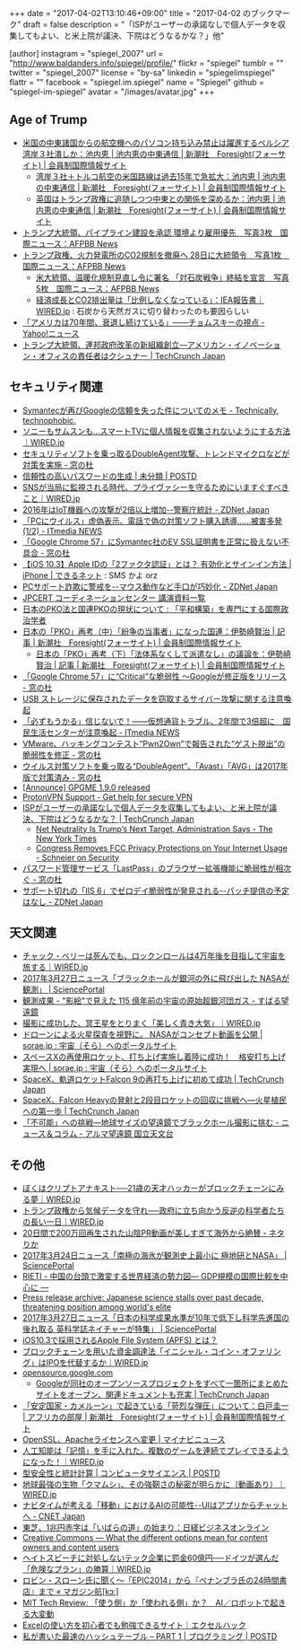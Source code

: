+++
date = "2017-04-02T13:10:46+09:00"
title = "2017-04-02 のブックマーク"
draft = false
description = "「ISPがユーザーの承諾なしで個人データを収集してもよい、と米上院が議決、下院はどうなるかな？」他"

[author]
  instagram = "spiegel_2007"
  url = "http://www.baldanders.info/spiegel/profile/"
  flickr = "spiegel"
  tumblr = ""
  twitter = "spiegel_2007"
  license = "by-sa"
  linkedin = "spiegelimspiegel"
  flattr = ""
  facebook = "spiegel.im.spiegel"
  name = "Spiegel"
  github = "spiegel-im-spiegel"
  avatar = "/images/avatar.jpg"
+++

## Age of Trump

- [米国の中東諸国からの航空機へのパソコン持ち込み禁止は躍進するペルシア湾岸３社潰しか：池内恵 | 池内恵の中東通信 | 新潮社　Foresight(フォーサイト) | 会員制国際情報サイト](http://www.fsight.jp/articles/-/42139)
    - [湾岸３社＋トルコ航空の米国路線は過去15年で急拡大：池内恵 | 池内恵の中東通信 | 新潮社　Foresight(フォーサイト) | 会員制国際情報サイト](http://www.fsight.jp/articles/-/42141)
    - [英国はトランプ政権に追随しつつ中東との関係を深めるか：池内恵 | 池内恵の中東通信 | 新潮社　Foresight(フォーサイト) | 会員制国際情報サイト](http://www.fsight.jp/articles/-/42142)
- [トランプ大統領、パイプライン建設を承認 環境より雇用優先　写真3枚　国際ニュース：AFPBB News](http://www.afpbb.com/articles/-/3122688)
- [トランプ政権、火力発電所のCO2規制を撤廃へ 28日に大統領令　写真1枚　国際ニュース：AFPBB News](http://www.afpbb.com/articles/-/3122836)
    - [米大統領、温暖化規制見直し令に署名 「対石炭戦争」終結を宣言　写真5枚　国際ニュース：AFPBB News](http://www.afpbb.com/articles/-/3123090)
    - [経済成長とCO2排出量は「比例しなくなっている」：IEA報告書｜WIRED.jp](http://wired.jp/2017/03/29/global-carbon-emissions/) : 石炭から天然ガスに切り替わったのも要因らしい
- [「アメリカは70年間、衰退し続けている」——チョムスキーの視点 - Yahoo!ニュース](https://news.yahoo.co.jp/feature/566)
- [トランプ大統領、連邦政府改革の新組織創立―アメリカン・イノベーション・オフィスの責任者はクシュナー | TechCrunch Japan](http://jp.techcrunch.com/2017/03/28/20170326trump-to-create-white-house-office-for-american-innovation-to-be-headed-by-kushner/)

## セキュリティ関連

- [Symantecが再びGoogleの信頼を失った件についてのメモ - Technically, technophobic.](http://notchained.hatenablog.com/entry/2017/03/27/090554)
- [ソニーもサムスンも…スマートTVに個人情報を収集されないようにする方法｜WIRED.jp](http://wired.jp/2017/03/25/smart-tv-spying-vizio-settlement/)
- [セキュリティソフトを乗っ取るDoubleAgent攻撃、トレンドマイクロなどが対策を実施 - 窓の杜](http://forest.watch.impress.co.jp/docs/news/1051019.html)
- [信頼性の高いパスワードの生成 | 未分類 | POSTD](http://postd.cc/passwords-entropy/)
- [SNSが当局に監視される時代、プライヴァシーを守るためにいますぐすべきこと｜WIRED.jp](http://wired.jp/2017/03/23/use-social-media-protest-without-big-brother-snooping/)
- [2016年はIoT機器への攻撃が2倍以上増加--警察庁統計 - ZDNet Japan](https://japan.zdnet.com/article/35098667/)
- [「PCにウイルス」虚偽表示、電話で偽の対策ソフト購入誘導……被害多発 (1/2) - ITmedia NEWS](http://www.itmedia.co.jp/news/articles/1703/28/news054.html)
- [「Google Chrome 57」にSymantec社のEV SSL証明書を正常に扱えない不具合 - 窓の杜](http://forest.watch.impress.co.jp/docs/news/1051745.html)
- [【iOS 10.3】Apple IDの「2ファクタ認証」とは？ 有効化とサインイン方法 | iPhone | できるネット](https://dekiru.net/article/15201/) : SMS かよ orz
- [PCサポート詐欺に警戒を--マウス動作など手口が巧妙化 - ZDNet Japan](https://japan.zdnet.com/article/35098949/)
- [JPCERT コーディネーションセンター 講演資料一覧](https://www.jpcert.or.jp/present/)
- [日本のPKO法と国連PKOの現状について : 「平和構築」を専門にする国際政治学者](http://shinodahideaki.blog.jp/archives/15575482.html)
- [日本の「PKO」再考（中）「紛争の当事者」になった国連：伊勢崎賢治 | 記事 | 新潮社　Foresight(フォーサイト) | 会員制国際情報サイト](http://www.fsight.jp/articles/-/42154)
    - [日本の「PKO」再考（下）「法体系なくして派遣なし」の議論を：伊勢崎賢治 | 記事 | 新潮社　Foresight(フォーサイト) | 会員制国際情報サイト](http://www.fsight.jp/articles/-/42157)
- [「Google Chrome 57」に“Critical”な脆弱性 ～Googleが修正版をリリース - 窓の杜](http://forest.watch.impress.co.jp/docs/news/1052113.html)
- [USB ストレージに保存されたデータを窃取するサイバー攻撃に関する注意喚起](https://www.jpcert.or.jp/at/2017/at170012.html)
- [「必ずもうかる」信じないで！――仮想通貨トラブル、2年間で3倍超に　国民生活センターが注意喚起 - ITmedia NEWS](http://www.itmedia.co.jp/news/articles/1703/30/news118.html)
- [VMware、ハッキングコンテスト“Pwn2Own”で報告された“ゲスト脱出”の脆弱性を修正 - 窓の杜](http://forest.watch.impress.co.jp/docs/news/1052215.html)
- [ウイルス対策ソフトを乗っ取る“DoubleAgent”、「Avast」「AVG」は2017年版で対策済み - 窓の杜](http://forest.watch.impress.co.jp/docs/news/1052187.html)
- [[Announce] GPGME 1.9.0 released](https://lists.gnupg.org/pipermail/gnupg-announce/2017q1/000403.html)
- [ProtonVPN Support - Get help for secure VPN](https://protonvpn.com/support/)
- [ISPがユーザーの承諾なしで個人データを収集してもよい、と米上院が議決、下院はどうなるかな？ | TechCrunch Japan](http://jp.techcrunch.com/2017/03/24/20170323senate-votes-to-allow-isps-to-collect-personal-data-without-permission/)
    - [Net Neutrality Is Trump’s Next Target, Administration Says - The New York Times](https://www.nytimes.com/2017/03/30/technology/net-neutrality.html)
    - [Congress Removes FCC Privacy Protections on Your Internet Usage - Schneier on Security](https://www.schneier.com/blog/archives/2017/03/congress_remove.html)
- [パスワード管理サービス「LastPass」のブラウザー拡張機能に脆弱性が相次ぐ - 窓の杜](http://forest.watch.impress.co.jp/docs/news/1052534.html)
- [サポート切れの「IIS 6」でゼロデイ脆弱性が発見される--パッチ提供の予定はなし - ZDNet Japan](https://japan.zdnet.com/article/35099056/)

## 天文関連

- [チャック・ベリーは死んでも、ロックンロールは4万年後を目指して宇宙を旅する｜WIRED.jp](http://wired.jp/2017/03/23/rip-chuck-berry/)
- [2017年3月27日ニュース「ブラックホールが銀河の外に飛び出した NASAが観測」 | SciencePortal](http://scienceportal.jst.go.jp/news/newsflash_review/newsflash/2017/03/20170327_02.html)
- [観測成果 - "影絵"で見えた 115 億年前の宇宙の原始超銀河団ガス - すばる望遠鏡](http://subarutelescope.org/Pressrelease/2017/03/28/j_index.html)
- [撮影に成功した、冥王星をとりまく「美しく青き大気」｜WIRED.jp](http://wired.jp/2017/03/28/this-blue-sky-image-of-pluto/)
- [ドローンによる火星探査を視野に。 NASAがコンセプト動画を公開 | sorae.jp : 宇宙（そら）へのポータルサイト](http://sorae.jp/030201/2017_03_28_drone.html)
- [スペースXの再使用ロケット、打ち上げ実施し着陸に成功！　格安打ち上げ実現へ | sorae.jp : 宇宙（そら）へのポータルサイト](http://sorae.jp/030201/2017_03_31_x.html)
- [SpaceX、軌道ロケットFalcon 9の再打ち上げに初めて成功 | TechCrunch Japan](http://jp.techcrunch.com/2017/03/31/20170330spacex-successfully-re-launches-an-orbital-falcon-9-rocket-for-the-first-time/)
- [SpaceX、Falcon Heavyの発射と2段目ロケットの回収に挑戦へ―火星植民への第一歩 | TechCrunch Japan](http://jp.techcrunch.com/2017/04/01/20170331spacexs-first-falcon-heavy-launch-could-attempt-upper-stage-recovery/)
- [「不可能」への挑戦—地球サイズの望遠鏡でブラックホール撮影に挑む - ニュース＆コラム - アルマ望遠鏡 国立天文台](http://alma.mtk.nao.ac.jp/j/news/info/2017/0331post_701.html)

## その他

- [ぼくはクリプトアナキスト──21歳の天才ハッカーがブロックチェーンにみる夢｜WIRED.jp](http://wired.jp/2017/03/26/portrait-of-a-crypto-anarchist/)
- [トランプ政権から気候データを守れ──政府に立ち向かう反逆の科学者たちの長い一日｜WIRED.jp](http://wired.jp/2017/03/24/rogue-scientists-race-save-climate-data-trump/)
- [20日間で200万回再生された山陰PR動画が美しすぎて海外から絶賛 - ネタりか](http://netallica.yahoo.co.jp/news/20170323-48526464-irorio)
- [2017年3月24日ニュース「南極の海氷が観測史上最小に 極地研とNASA」 | SciencePortal](http://scienceportal.jst.go.jp/news/newsflash_review/newsflash/2017/03/20170324_01.html)
- [RIETI - 中国の台頭で激変する世界経済の勢力図― GDP規模の国際比較を中心に ―](http://www.rieti.go.jp/users/china-tr/jp/ssqs/160707ssqs.html)
- [Press release archive: Japanese science stalls over past decade, threatening position among world's elite](http://www.nature.com/press_releases/nature-index-2017-japan.html)
- [2017年3月27日ニュース「日本の科学成果水準が10年で低下し科学先進国の後れ取る 英科学誌ネイチャーが特集」 | SciencePortal](http://scienceportal.jst.go.jp/news/newsflash_review/newsflash/2017/03/20170327_01.html)
- [iOS10.3で採用されるApple File System (APFS) とは？](https://ischool.co.jp/2017-03-26/)
- [ブロックチェーンを用いた資金調達法「イニシャル・コイン・オファリング」はIPOを代替するか｜WIRED.jp](http://wired.jp/2017/03/29/initial-coin-offering/)
- [opensource.google.com](https://opensource.google.com/)
    - [Googleが同社のオープンソースプロジェクトをすべて一箇所にまとめたサイトをオープン、関連ドキュメントも充実 | TechCrunch Japan](http://jp.techcrunch.com/2017/03/29/20170328google-launches-new-site-to-showcase-its-open-source-projects-and-processes/)
- [「安定国家・カメルーン」で起きている「苛烈な弾圧」について：白戸圭一 | アフリカの部屋 | 新潮社　Foresight(フォーサイト) | 会員制国際情報サイト](http://www.fsight.jp/articles/-/42150)
- [OpenSSL、Apacheライセンスへ変更 | マイナビニュース](http://news.mynavi.jp/news/2017/03/27/119/)
- [人工知能は「記憶」を手に入れた。複数のゲームを連続でプレイできるようになった！｜WIRED.jp](http://wired.jp/2017/03/27/deepmind-sequential-memory/)
- [型安全性と統計計算 | コンピュータサイエンス | POSTD](http://postd.cc/type-safety-and-statistical-computing/)
- [地球最強の生物「クマムシ」、その強靭さの秘密が明らかに（動画あり）｜WIRED.jp](http://wired.jp/2017/03/27/secret-water-bear/)
- [ナビタイムが考える「移動」におけるAIの可能性--UIはアプリからチャットへ - CNET Japan](https://japan.cnet.com/article/35098232/)
- [東芝、1兆円赤字は「いばらの道」の始まり：日経ビジネスオンライン](http://business.nikkeibp.co.jp/atcl/report/16/070600052/032900011/?rt=nocnt)
- [Creative Commons — What the different options mean for content owners and content users](https://medium.com/pastportal/creative-commons-what-the-different-options-mean-for-content-owners-and-content-users-6447a3f9538c)
- [ヘイトスピーチに対処しないテック企業に罰金60億円──ドイツが選んだ「危険なプラン」の勝算｜WIRED.jp](http://wired.jp/2017/03/30/germany-plan-online-hate/)
- [ロビン・スローン氏に聞く〜「EPIC2014」から『ペナンブラ氏の24時間書店』まで « マガジン航[kɔː]](http://magazine-k.jp/2017/03/30/robin-sloan-interview/)
- [MIT Tech Review: 「使う側」か「使われる側」か？　AI／ロボットで起きる大変動](https://www.technologyreview.jp/s/32408/lexus-visionary-conference-event-report-2/)
- [Excelの使い方を初心者でも勉強できるサイト｜エクセルハック](http://excel-hack.com/)
- [私が書いた最速のハッシュテーブル – PART 1 | プログラミング | POSTD](http://postd.cc/i-wrote-the-fastest-hashtable-1/)
